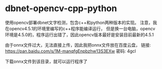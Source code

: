 # dbnet-opencv-cpp-python
使用opencv部署dbnet文字检测，包含c++和python两种版本的实现。
注意，我在opencv4.5.1的环境里编写的c++程序能编译运行，
但是换一台电脑，opencv环境是4.5.0的，程序运行出错了，因此opencv版本最好是安装目前最新的4.5.1


由于onnx文件过大，无法直接上传，因此我把onnx文件放在百度云盘，
链接: https://pan.baidu.com/s/1M-manqfgEnpbzhw13S3EXw  密码: 4gcl

下载onnx文件到该目录，就可以运行程序了
